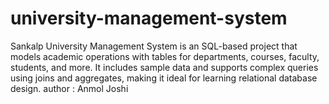 # university-management-system
Sankalp University Management System is an SQL-based project that models academic operations with tables for departments, courses, faculty, students, and more. It includes sample data and supports complex queries using joins and aggregates, making it ideal for learning relational database design.
author : Anmol Joshi

